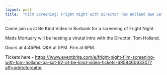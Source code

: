 ```yaml
---
layout: post
title:  "Film Screening: Fright Night with Director Tom Holland Q&A Saturday September 2nd 5PM: events
---
```


Come join us at Be Kind Video in Burbank for a screening of Fright Night.

Matts Mortuary will be hosting a virutal intro with the Director, Tom Holland.

Doors at 4:45PM. Q&A at 5PM. Film at 6PM.

Tickets here - https://www.eventbrite.com/e/fright-night-film-screening-with-tom-holland-qa-sat-92-at-be-kind-video-tickets-695846063307?aff=oddtdtcreator
